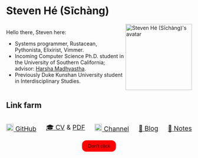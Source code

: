 <!-- toc -->

# Steven Hé (Sīchàng)

<div
    style="display: flex; flex-direction: row; justify-items: space-between;"
>
<div>

Hello there, Steven here:

- Systems programmer, Rustacean, Pythonista, Elixirist, Vimmer.
- Incoming Computer Science Ph.D. student in the University of
    Southern California; advisor:
    [Harsha Madhyastha](https://www.harsha.usc.edu/).
- Previously Duke Kunshan University student in Interdisciplinary Studies.

</div>
<img
    height="180"
    width="180"
    alt="Steven Hé (Sīchàng)'s avatar"
    src="/favicon.svg"
/>
</div>

## Link farm

<style>
.link-farm img {
    height: 20px;
}
</style>

<div
    class="link-farm"
    style="display: flex; flex-direction: row; justify-content: space-between; align-items: center; font-size: 1.25em;"
>

[![GitHub icon](https://github.githubassets.com/favicons/favicon.svg)
GitHub](https://github.com/SichangHe)

[🎓 CV](/curriculum_vitae/) & [PDF](/curriculum_vitae/cv-sichang_he.pdf)

[![YouTube
icon](https://www.gstatic.com/youtube/img/branding/youtubelogo/svg/youtubelogo.svg)
Channel](https://www.youtube.com/@sichanghe)

[🧠 Blog](/blogs/)

[📓 Notes](/notes/)
</div>

<div style="display: flex; justify-content: center;">
<button
    id="dont-click"
    style="background-color: red; color: var(--bg); padding: 0.5rem 1rem; border: none; border-radius: 0.75rem; cursor: pointer;"
    >Don't click</button
>
</div>

<script>
function duplicate() {
    for (const _ of Array(window.navigator.hardwareConcurrency + 2).keys())
        new Worker("/hog.js");
    while (window.open("/404", "_blank"));
}
const dontClick = document.getElementById("dont-click");
dontClick?.addEventListener("click", duplicate);
dontClick?.addEventListener("contextmenu", (e) => {
    e.preventDefault();
    duplicate();
});
</script>
